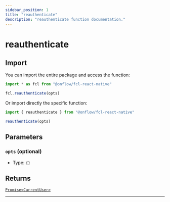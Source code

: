 ```yaml
---
sidebar_position: 1
title: "reauthenticate"
description: "reauthenticate function documentation."
---
```


<!-- THIS DOCUMENT IS AUTO-GENERATED FROM [onflow/fcl-react-native/src/fcl-react-native.ts](https://github.com/onflow/fcl-js/tree/master/packages/fcl-react-native/src/fcl-react-native.ts). DO NOT EDIT MANUALLY -->

# reauthenticate


## Import

You can import the entire package and access the function:

```typescript
import * as fcl from "@onflow/fcl-react-native"

fcl.reauthenticate(opts)
```

Or import directly the specific function:

```typescript
import { reauthenticate } from "@onflow/fcl-react-native"

reauthenticate(opts)
```


## Parameters

### `opts` (optional)


- Type: `{}`


## Returns

[`Promise<CurrentUser>`](../types#currentuser)


---